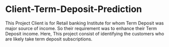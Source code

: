 # Client-Term-Deposit-Prediction
This Project Client is for Retail banking Institute for whom Term Deposit was major source of income. So their requirement was to enhance their Term Deposit income. Here, This project consist of identifying the customers who are likely take term deposit subscriptions.
